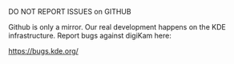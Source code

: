 DO NOT REPORT ISSUES on GITHUB

Github is only a mirror. Our real development happens on
the KDE infrastructure. Report bugs against digiKam here:

https://bugs.kde.org/
